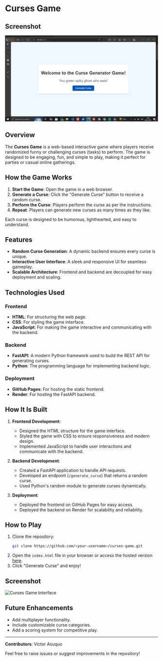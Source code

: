 # Curses Game
## Screenshot
![Curses Game Interface](image.png)

## Overview
The **Curses Game** is a web-based interactive game where players receive randomized funny or challenging curses (tasks) to perform. The game is designed to be engaging, fun, and simple to play, making it perfect for parties or casual online gatherings.

## How the Game Works
1. **Start the Game**: Open the game in a web browser.
2. **Generate a Curse**: Click the "Generate Curse" button to receive a random curse.
3. **Perform the Curse**: Players perform the curse as per the instructions.
4. **Repeat**: Players can generate new curses as many times as they like.

Each curse is designed to be humorous, lighthearted, and easy to understand.

## Features
- **Random Curse Generation**: A dynamic backend ensures every curse is unique.
- **Interactive User Interface**: A sleek and responsive UI for seamless gameplay.
- **Scalable Architecture**: Frontend and backend are decoupled for easy deployment and scaling.

## Technologies Used

### Frontend
- **HTML**: For structuring the web page.
- **CSS**: For styling the game interface.
- **JavaScript**: For making the game interactive and communicating with the backend.

### Backend
- **FastAPI**: A modern Python framework used to build the REST API for generating curses.
- **Python**: The programming language for implementing backend logic.

### Deployment
- **GitHub Pages**: For hosting the static frontend.
- **Render**: For hosting the FastAPI backend.

## How It Is Built

1. **Frontend Development**:
   - Designed the HTML structure for the game interface.
   - Styled the game with CSS to ensure responsiveness and modern design.
   - Implemented JavaScript to handle user interactions and communicate with the backend.

2. **Backend Development**:
   - Created a FastAPI application to handle API requests.
   - Developed an endpoint (`/generate_curse`) that returns a random curse.
   - Used Python's random module to generate curses dynamically.

3. **Deployment**:
   - Deployed the frontend on GitHub Pages for easy access.
   - Deployed the backend on Render for scalability and reliability.

## How to Play
1. Clone the repository:
   ```bash
   git clone https://github.com/<your-username>/curses-game.git
   ```
2. Open the `index.html` file in your browser or access the hosted version [here](https://<your-username>.github.io/curses-game-frontend/).
3. Click "Generate Curse" and enjoy!

## Screenshot
![Curses Game Interface](https://via.placeholder.com/800x400.png?text=Curses+Game+Screenshot)

## Future Enhancements
- Add multiplayer functionality.
- Include customizable curse categories.
- Add a scoring system for competitive play.

---
**Contributors**: Victor Asuquo

Feel free to raise issues or suggest improvements in the repository!



